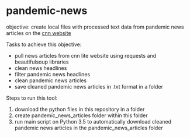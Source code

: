 # pandemic-news

objective: create local files with processed text data from pandemic news articles on the [cnn website](https://lite.cnn.com/en)

Tasks to achieve this objective:

- pull news articles from cnn lite website using requests and beautifulsoup libraries
- clean news headlines
- filter pandemic news headlines
- clean pandemic news articles
- save cleaned pandemic news articles in .txt format in a folder

Steps to run this tool:

1. download the python files in this repository in a folder
2. create pandemic_news_articles folder within this folder
3. run main script on Python 3.5 to automatically download cleaned pandemic news articles in the pandemic_news_articles folder 
